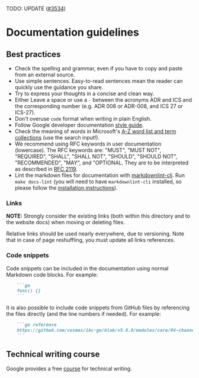 TODO: UPDATE ([#3534](https://github.com/cosmos/ibc-go/issues/3534))

# Documentation guidelines

## Best practices

- Check the spelling and grammar, even if you have to copy and paste from an external source.
- Use simple sentences. Easy-to-read sentences mean the reader can quickly use the guidance you share.
- Try to express your thoughts in a concise and clean way.
- Either Leave a space or use a `-` between the acronyms ADR and ICS and the corresponding number (e.g. ADR 008 or ADR-008, and ICS 27 or ICS-27).
- Don't overuse `code` format when writing in plain English.
- Follow Google developer documentation [style guide](https://developers.google.com/style).
- Check the meaning of words in Microsoft's [A-Z word list and term collections](https://docs.microsoft.com/en-us/style-guide/a-z-word-list-term-collections/term-collections/accessibility-terms) (use the search input!).
- We recommend using RFC keywords in user documentation (lowercase). The RFC keywords are: "MUST", "MUST NOT", "REQUIRED", "SHALL", "SHALL NOT", "SHOULD", "SHOULD NOT", "RECOMMENDED", "MAY", and "OPTIONAL. They are to be interpreted as described in [RFC 2119](https://datatracker.ietf.org/doc/html/rfc2119).
- Lint the markdown files for documentation with [markdownlint-cli](https://github.com/igorshubovych/markdownlint-cli). Run `make docs-lint` (you will need to have `markdownlint-cli` installed, so please follow the [installation instructions](https://github.com/igorshubovych/markdownlint-cli#installation)).

### Links

**NOTE:** Strongly consider the existing links (both within this directory and to the website docs) when moving or deleting files.

Relative links should be used nearly everywhere, due to versioning. Note that in case of page reshuffling, you must update all links references.

### Code snippets

Code snippets can be included in the documentation using normal Markdown code blocks. For example:

````md
    ```go
    func() {}
    ```
````

It is also possible to include code snippets from GitHub files by referencing the files directly (and the line numbers if needed). For example:

````md
    ```go reference
    https://github.com/cosmos/ibc-go/blob/v5.0.0/modules/core/04-channel/keeper/handshake.go#L18-L65
    ```
````

## Technical writing course

Google provides a free [course](https://developers.google.com/tech-writing/overview) for technical writing.
